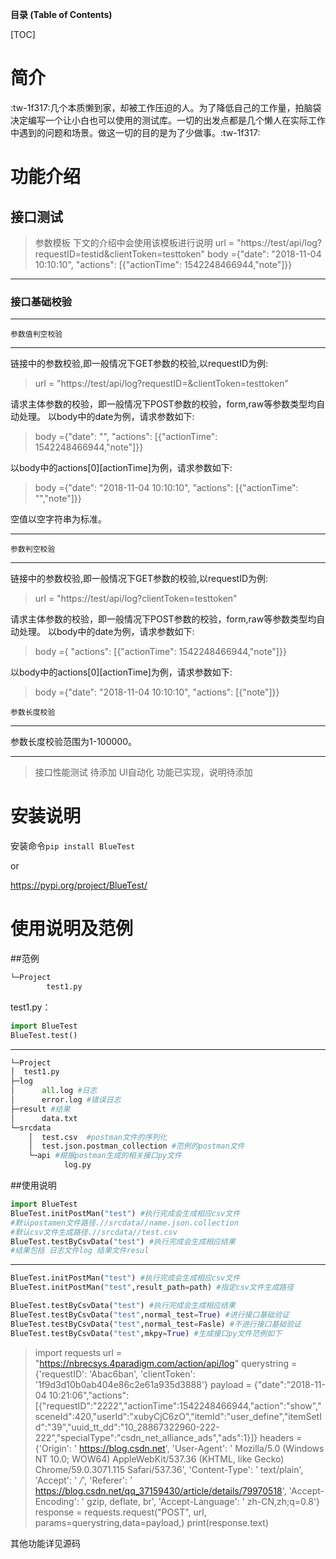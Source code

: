 **目录 (Table of Contents)**

[TOC]


# 简介
:tw-1f317:几个本质懒到家，却被工作压迫的人。为了降低自己的工作量，拍脑袋决定编写一个让小白也可以使用的测试库。一切的出发点都是几个懒人在实际工作中遇到的问题和场景。做这一切的目的是为了少做事。:tw-1f317:
# 功能介绍
## 接口测试
> 参数模板 下文的介绍中会使用该模板进行说明
url = "https://test/api/log?requestID=testid&clientToken=testtoken"
body ={"date": "2018-11-04 10:10:10",
	"actions": [{"actionTime": 1542248466944,"note"]}}

----

### 接口基础校验
----
	参数值判空校验
----
链接中的参数校验,即一般情况下GET参数的校验,以requestID为例:
>url = "https://test/api/log?requestID=&clientToken=testtoken"

请求主体参数的校验，即一般情况下POST参数的校验，form,raw等参数类型均自动处理。
以body中的date为例，请求参数如下:
>body ={"date": "",
	"actions": [{"actionTime": 1542248466944,"note"]}}

以body中的actions[0][actionTime]为例，请求参数如下:
>body ={"date": "2018-11-04 10:10:10",
	"actions": [{"actionTime": "","note"]}}

空值以空字符串为标准。

----
	参数判空校验
----
链接中的参数校验,即一般情况下GET参数的校验,以requestID为例:
>url = "https://test/api/log?clientToken=testtoken"

请求主体参数的校验，即一般情况下POST参数的校验，form,raw等参数类型均自动处理。
以body中的date为例，请求参数如下:
>body ={
	"actions": [{"actionTime": 1542248466944,"note"]}}

以body中的actions[0][actionTime]为例，请求参数如下:
>body ={"date": "2018-11-04 10:10:10",
	"actions": [{"note"]}}

	参数长度校验
----
参数长度校验范围为1-100000。

----


>接口性能测试
待添加
UI自动化
功能已实现，说明待添加

# 安装说明
安装命令`pip install BlueTest`

or

https://pypi.org/project/BlueTest/

# 使用说明及范例

##范例
```python
└─Project
        test1.py
```
test1.py：
```python
import BlueTest
BlueTest.test()
```
---
```python
└─Project
│  test1.py
├─log
│      all.log #日志
│      error.log #错误日志
├─result #结果
│      data.txt
└─srcdata
    │  test.csv  #postman文件的序列化
    │  test.json.postman_collection #范例的postman文件
    └─api #根据postman生成的相关接口py文件
            log.py
```

##使用说明
```python
import BlueTest
BlueTest.initPostMan("test") #执行完成会生成相应csv文件
#默认postamen文件路径.//srcdata//name.json.collection
#默认csv文件生成路径.//srcdata//test.csv
BlueTest.testByCsvData("test") #执行完成会生成相应结果
#结果包括 日志文件log 结果文件resul
```
---
```python
BlueTest.initPostMan("test") #执行完成会生成相应csv文件
BlueTest.initPostMan("test",result_path=path) #指定csv文件生成路径
```

```python
BlueTest.testByCsvData("test") #执行完成会生成相应结果
BlueTest.testByCsvData("test",normal_test=True) #进行接口基础验证
BlueTest.testByCsvData("test",normal_test=Fasle) #不进行接口基础验证
BlueTest.testByCsvData("test",mkpy=True) #生成接口py文件范例如下
```
>import requests
url = "https://nbrecsys.4paradigm.com/action/api/log"
querystring = {'requestID': 'Abac6ban', 'clientToken': '1f9d3d10b0ab404e86c2e61a935d3888'}
payload = {"date":"2018-11-04 10:21:06","actions":[{"requestID":"2222","actionTime":1542248466944,"action":"show","sceneId":420,"userId":"xubyCjC6zO","itemId":"user_define","itemSetId":"39","uuid_tt_dd":"10_28867322960-222-222","specialType":"csdn_net_alliance_ads","ads":1}]}
headers ={'Origin': ' https://blog.csdn.net',
	 'User-Agent': ' Mozilla/5.0 (Windows NT 10.0; WOW64) AppleWebKit/537.36 (KHTML, like Gecko) Chrome/59.0.3071.115 Safari/537.36',
	 'Content-Type': ' text/plain',
	 'Accept': ' */*',
	 'Referer': ' https://blog.csdn.net/qq_37159430/article/details/79970518',
	 'Accept-Encoding': ' gzip, deflate, br',
	 'Accept-Language': ' zh-CN,zh;q=0.8'}
response = requests.request("POST", url, params=querystring,data=payload,)
print(response.text)

其他功能详见源码



